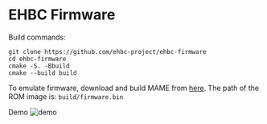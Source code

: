 # EHBC Firmware

Build commands:

```shell
git clone https://github.com/ehbc-project/ehbc-firmware
cd ehbc-firmware
cmake -S. -Bbuild
cmake --build build
```

To emulate firmware, download and build MAME from [here](https://github.com/ehbc-project/ehbc-mame).
The path of the ROM image is: `build/firmware.bin`

Demo
![demo](demo.gif)
